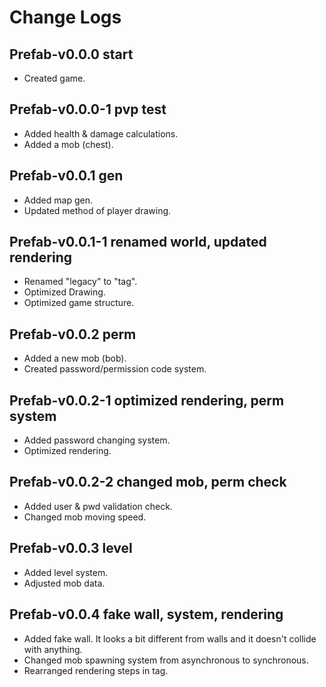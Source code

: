 # Change Logs

## Prefab-v0.0.0 start

- Created game.

## Prefab-v0.0.0-1 pvp test

- Added health & damage calculations.
- Added a mob (chest).

## Prefab-v0.0.1 gen

- Added map gen.
- Updated method of player drawing.

## Prefab-v0.0.1-1 renamed world, updated rendering

- Renamed "legacy" to "tag".
- Optimized Drawing.
- Optimized game structure.

## Prefab-v0.0.2 perm

- Added a new mob (bob).
- Created password/permission code system.

## Prefab-v0.0.2-1 optimized rendering, perm system

- Added password changing system.
- Optimized rendering.

## Prefab-v0.0.2-2 changed mob, perm check

- Added user & pwd validation check.
- Changed mob moving speed.

## Prefab-v0.0.3 level

- Added level system.
- Adjusted mob data.
  
## Prefab-v0.0.4 fake wall, system, rendering

- Added fake wall. It looks a bit different from walls and it doesn't collide with anything.
- Changed mob spawning system from asynchronous to synchronous.
- Rearranged rendering steps in tag.
